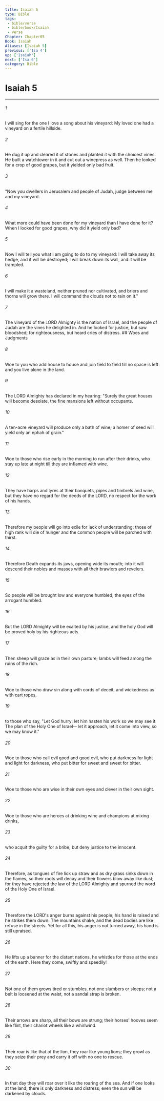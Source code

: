 ```yaml
---
title: Isaiah 5
type: Bible
tags:
 - bible/verse
 - bible/book/Isaiah
 - verse
Chapter: Chapter05
Book: Isaiah
Aliases: [Isaiah 5]
previous: ['Isa 4']
up: ['Isaiah']
next: ['Isa 6']
category: Bible
---
```

# Isaiah 5

***


###### 1 
I will sing for the one I love a song about his vineyard: My loved one had a vineyard on a fertile hillside. 

###### 2 
He dug it up and cleared it of stones and planted it with the choicest vines. He built a watchtower in it and cut out a winepress as well. Then he looked for a crop of good grapes, but it yielded only bad fruit. 

###### 3 
"Now you dwellers in Jerusalem and people of Judah, judge between me and my vineyard. 

###### 4 
What more could have been done for my vineyard than I have done for it? When I looked for good grapes, why did it yield only bad? 

###### 5 
Now I will tell you what I am going to do to my vineyard: I will take away its hedge, and it will be destroyed; I will break down its wall, and it will be trampled. 

###### 6 
I will make it a wasteland, neither pruned nor cultivated, and briers and thorns will grow there. I will command the clouds not to rain on it." 

###### 7 
The vineyard of the LORD Almighty is the nation of Israel, and the people of Judah are the vines he delighted in. And he looked for justice, but saw bloodshed; for righteousness, but heard cries of distress. ## Woes and Judgments 

###### 8 
Woe to you who add house to house and join field to field till no space is left and you live alone in the land. 

###### 9 
The LORD Almighty has declared in my hearing: "Surely the great houses will become desolate, the fine mansions left without occupants. 

###### 10 
A ten-acre vineyard will produce only a bath of wine; a homer of seed will yield only an ephah of grain." 

###### 11 
Woe to those who rise early in the morning to run after their drinks, who stay up late at night till they are inflamed with wine. 

###### 12 
They have harps and lyres at their banquets, pipes and timbrels and wine, but they have no regard for the deeds of the LORD, no respect for the work of his hands. 

###### 13 
Therefore my people will go into exile for lack of understanding; those of high rank will die of hunger and the common people will be parched with thirst. 

###### 14 
Therefore Death expands its jaws, opening wide its mouth; into it will descend their nobles and masses with all their brawlers and revelers. 

###### 15 
So people will be brought low and everyone humbled, the eyes of the arrogant humbled. 

###### 16 
But the LORD Almighty will be exalted by his justice, and the holy God will be proved holy by his righteous acts. 

###### 17 
Then sheep will graze as in their own pasture; lambs will feed among the ruins of the rich. 

###### 18 
Woe to those who draw sin along with cords of deceit, and wickedness as with cart ropes, 

###### 19 
to those who say, "Let God hurry; let him hasten his work so we may see it. The plan of the Holy One of Israel-- let it approach, let it come into view, so we may know it." 

###### 20 
Woe to those who call evil good and good evil, who put darkness for light and light for darkness, who put bitter for sweet and sweet for bitter. 

###### 21 
Woe to those who are wise in their own eyes and clever in their own sight. 

###### 22 
Woe to those who are heroes at drinking wine and champions at mixing drinks, 

###### 23 
who acquit the guilty for a bribe, but deny justice to the innocent. 

###### 24 
Therefore, as tongues of fire lick up straw and as dry grass sinks down in the flames, so their roots will decay and their flowers blow away like dust; for they have rejected the law of the LORD Almighty and spurned the word of the Holy One of Israel. 

###### 25 
Therefore the LORD's anger burns against his people; his hand is raised and he strikes them down. The mountains shake, and the dead bodies are like refuse in the streets. Yet for all this, his anger is not turned away, his hand is still upraised. 

###### 26 
He lifts up a banner for the distant nations, he whistles for those at the ends of the earth. Here they come, swiftly and speedily! 

###### 27 
Not one of them grows tired or stumbles, not one slumbers or sleeps; not a belt is loosened at the waist, not a sandal strap is broken. 

###### 28 
Their arrows are sharp, all their bows are strung; their horses' hooves seem like flint, their chariot wheels like a whirlwind. 

###### 29 
Their roar is like that of the lion, they roar like young lions; they growl as they seize their prey and carry it off with no one to rescue. 

###### 30 
In that day they will roar over it like the roaring of the sea. And if one looks at the land, there is only darkness and distress; even the sun will be darkened by clouds. 
